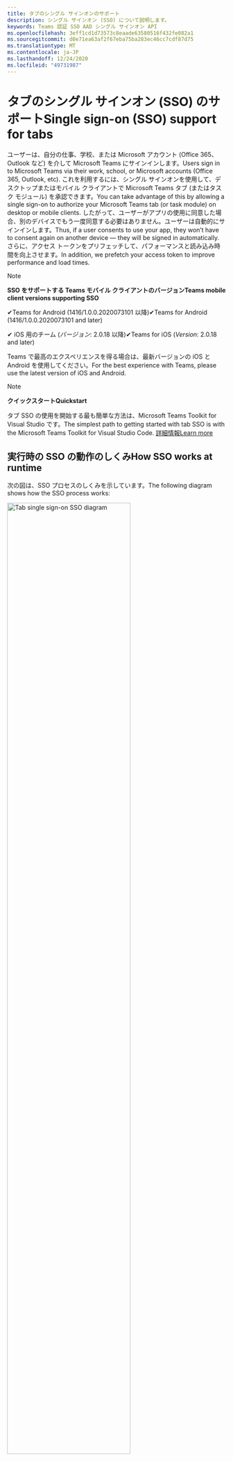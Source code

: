 ```yaml
---
title: タブのシングル サインオンのサポート
description: シングル サインオン (SSO) について説明します。
keywords: Teams 認証 SSO AAD シングル サインオン API
ms.openlocfilehash: 3eff1cd1d73573c8eaade63580516f432fe082a1
ms.sourcegitcommit: d0e71ea63af2f67eba75ba283ec46cc7cdf87d75
ms.translationtype: MT
ms.contentlocale: ja-JP
ms.lasthandoff: 12/24/2020
ms.locfileid: "49731987"
---
```

# <a name="single-sign-on-sso-support-for-tabs"></a><span data-ttu-id="e167f-104">タブのシングル サインオン (SSO) のサポート</span><span class="sxs-lookup"><span data-stu-id="e167f-104">Single sign-on (SSO) support for tabs</span></span>

<span data-ttu-id="e167f-105">ユーザーは、自分の仕事、学校、または Microsoft アカウント (Office 365、Outlook など) を介して Microsoft Teams にサインインします。</span><span class="sxs-lookup"><span data-stu-id="e167f-105">Users sign in to Microsoft Teams via their work, school, or Microsoft accounts (Office 365, Outlook, etc).</span></span> <span data-ttu-id="e167f-106">これを利用するには、シングル サインオンを使用して、デスクトップまたはモバイル クライアントで Microsoft Teams タブ (またはタスク モジュール) を承認できます。</span><span class="sxs-lookup"><span data-stu-id="e167f-106">You can take advantage of this by allowing a single sign-on to authorize your Microsoft Teams tab (or task module) on desktop or mobile clients.</span></span> <span data-ttu-id="e167f-107">したがって、ユーザーがアプリの使用に同意した場合、別のデバイスでもう一度同意する必要はありません。ユーザーは自動的にサインインします。</span><span class="sxs-lookup"><span data-stu-id="e167f-107">Thus, if a user consents to use your app, they won’t have to consent again on another device — they will be signed in automatically.</span></span> <span data-ttu-id="e167f-108">さらに、アクセス トークンをプリフェッチして、パフォーマンスと読み込み時間を向上させます。</span><span class="sxs-lookup"><span data-stu-id="e167f-108">In addition, we prefetch your access token to improve performance and load times.</span></span>

>[!NOTE]
> <span data-ttu-id="e167f-109">**SSO をサポートする Teams モバイル クライアントのバージョン**</span><span class="sxs-lookup"><span data-stu-id="e167f-109">**Teams mobile client versions supporting SSO**</span></span>  
>
> <span data-ttu-id="e167f-110">✔Teams for Android (1416/1.0.0.2020073101 以降)</span><span class="sxs-lookup"><span data-stu-id="e167f-110">✔Teams for Android (1416/1.0.0.2020073101 and later)</span></span>
>
> <span data-ttu-id="e167f-111">✔ iOS 用のチーム (_バージョン_: 2.0.18 以降)</span><span class="sxs-lookup"><span data-stu-id="e167f-111">✔Teams for iOS (_Version_: 2.0.18 and later)</span></span>  
>
> <span data-ttu-id="e167f-112">Teams で最高のエクスペリエンスを得る場合は、最新バージョンの iOS と Android を使用してください。</span><span class="sxs-lookup"><span data-stu-id="e167f-112">For the best experience with Teams, please use the latest version of iOS and Android.</span></span>

>[!NOTE]
> <span data-ttu-id="e167f-113">**クイックスタート**</span><span class="sxs-lookup"><span data-stu-id="e167f-113">**Quickstart**</span></span>  
>
> <span data-ttu-id="e167f-114">タブ SSO の使用を開始する最も簡単な方法は、Microsoft Teams Toolkit for Visual Studio です。</span><span class="sxs-lookup"><span data-stu-id="e167f-114">The simplest path to getting started with tab SSO is with the Microsoft Teams Toolkit for Visual Studio Code.</span></span> [<span data-ttu-id="e167f-115">詳細情報</span><span class="sxs-lookup"><span data-stu-id="e167f-115">Learn more</span></span>](../../../toolkit/visual-studio-code-tab-sso.md)


## <a name="how-sso-works-at-runtime"></a><span data-ttu-id="e167f-116">実行時の SSO の動作のしくみ</span><span class="sxs-lookup"><span data-stu-id="e167f-116">How SSO works at runtime</span></span>

<span data-ttu-id="e167f-117">次の図は、SSO プロセスのしくみを示しています。</span><span class="sxs-lookup"><span data-stu-id="e167f-117">The following diagram shows how the SSO process works:</span></span>

<!-- markdownlint-disable MD033 -->
<img src="~/assets/images/tabs/tabs-sso-diagram.png" alt="Tab single sign-on SSO diagram" width="75%"/>

1. <span data-ttu-id="e167f-118">タブでは、JavaScript 呼び出しが実行されます `getAuthToken()` 。</span><span class="sxs-lookup"><span data-stu-id="e167f-118">In the tab, a JavaScript call is made to `getAuthToken()`.</span></span> <span data-ttu-id="e167f-119">これにより、タブ アプリケーションの認証トークンを取得する必要があります。</span><span class="sxs-lookup"><span data-stu-id="e167f-119">This tells Teams to obtain an authentication token for the tab application.</span></span>
2. <span data-ttu-id="e167f-120">現在のユーザーが初めてタブ アプリケーションを使用する場合は、同意を求める要求プロンプト (同意が必要な場合) またはステップ アップ認証 (2 要素認証など) の処理を求めるプロンプトが表示されます。</span><span class="sxs-lookup"><span data-stu-id="e167f-120">If this is the first time the current user has used your tab application, there will be a request prompt to consent (if consent is required) or to handle step-up authentication (such as two-factor authentication).</span></span>
3. <span data-ttu-id="e167f-121">Teams は、現在のユーザーの Azure AD エンドポイントにタブ アプリケーション トークンを要求します。</span><span class="sxs-lookup"><span data-stu-id="e167f-121">Teams requests the tab application token from the Azure AD endpoint for the current user.</span></span>
4. <span data-ttu-id="e167f-122">Azure AD Teams アプリケーションにタブ アプリケーション トークンを送信します。</span><span class="sxs-lookup"><span data-stu-id="e167f-122">Azure AD sends the tab application token to the Teams application.</span></span>
5. <span data-ttu-id="e167f-123">Teams は、呼び出しによって返される結果オブジェクトの一部としてタブ にタブ アプリケーション トークンを送信 `getAuthToken()` します。</span><span class="sxs-lookup"><span data-stu-id="e167f-123">Teams sends the tab application token to the tab as part of the result object returned by the `getAuthToken()` call.</span></span>
6. <span data-ttu-id="e167f-124">トークンは、JavaScript を使用してタブ アプリケーションで解析され、ユーザーの電子メール アドレスなどの必要な情報を抽出します。</span><span class="sxs-lookup"><span data-stu-id="e167f-124">The token will be parsed in the tab application, via JavaScript, to extract the needed information, such as the user's email address.</span></span>

> [!NOTE]
> <span data-ttu-id="e167f-125">The is only valid for consenting to a `getAuthToken()` limited set of user-level APIs — email, profile, offline_access and OpenId — and not for further Microsoft Graph scopes such as or `User.Read` `Mail.Read` .</span><span class="sxs-lookup"><span data-stu-id="e167f-125">The `getAuthToken()` is only valid for consenting to a limited set of user-level APIs — email, profile, offline_access and OpenId — and not for further Microsoft Graph scopes such as `User.Read` or `Mail.Read`.</span></span> <span data-ttu-id="e167f-126">追加の Graph スコープが必要な場合に推奨される回避策については、このドキュメントの最後にあるセクション [を参照してください](#apps-that-require-additional-microsoft-graph-scopes)。</span><span class="sxs-lookup"><span data-stu-id="e167f-126">See our section at the end of this document for suggested workarounds if you require [additional Graph scopes](#apps-that-require-additional-microsoft-graph-scopes).</span></span>

<span data-ttu-id="e167f-127">SSO API は、Web コンテンツを埋め [込むタスク モジュール](../../../task-modules-and-cards/what-are-task-modules.md) でも機能します。</span><span class="sxs-lookup"><span data-stu-id="e167f-127">The SSO API will also work in [Task Modules](../../../task-modules-and-cards/what-are-task-modules.md) that embed web content.</span></span>

## <a name="develop-an-sso-microsoft-teams-tab"></a><span data-ttu-id="e167f-128">SSO Microsoft Teams タブを開発する</span><span class="sxs-lookup"><span data-stu-id="e167f-128">Develop an SSO Microsoft Teams tab</span></span>

<span data-ttu-id="e167f-129">このセクションでは、SSO を使用する Teams タブの作成に関連するタスクについて説明します。</span><span class="sxs-lookup"><span data-stu-id="e167f-129">This section describes the tasks involved in creating a Teams tab that uses SSO.</span></span> <span data-ttu-id="e167f-130">ここでは、これらのタスクについて、言語とフレームワークに依存しないタスクについて説明します。</span><span class="sxs-lookup"><span data-stu-id="e167f-130">These tasks are described here are language- and framework-agnostic.</span></span>

### <a name="1-create-your-azure-active-directory-azure-ad-application"></a><span data-ttu-id="e167f-131">1. Azure Active Directory (Azure AD) アプリケーションを作成する</span><span class="sxs-lookup"><span data-stu-id="e167f-131">1. Create your Azure Active Directory (Azure AD) application</span></span>

#### <a name="registering-your-application-in-theazure-ad-portal-overview"></a><span data-ttu-id="e167f-132">Azure AD[ポータルでのアプリケーションの登録の](https://azure.microsoft.com/features/azure-portal/) 概要:</span><span class="sxs-lookup"><span data-stu-id="e167f-132">Registering your application in the[Azure AD portal](https://azure.microsoft.com/features/azure-portal/) overview:</span></span>

1. <span data-ttu-id="e167f-133">Azure AD [アプリケーション ID を取得します](/azure/active-directory/develop/howto-create-service-principal-portal#get-values-for-signing-in)。</span><span class="sxs-lookup"><span data-stu-id="e167f-133">Get your [Azure AD Application ID](/azure/active-directory/develop/howto-create-service-principal-portal#get-values-for-signing-in).</span></span>
2. <span data-ttu-id="e167f-134">アプリケーションが Azure AD エンドポイントと、必要に応じて Microsoft Graph に必要なアクセス許可を指定します。</span><span class="sxs-lookup"><span data-stu-id="e167f-134">Specify the permissions that your application needs for the Azure AD endpoint and, optionally, Microsoft Graph.</span></span>
3. <span data-ttu-id="e167f-135">Teams[のデスクトップ、Web、](/azure/active-directory/develop/howto-create-service-principal-portal#configure-access-policies-on-resources)およびモバイル アプリケーションのアクセス許可を付与します。</span><span class="sxs-lookup"><span data-stu-id="e167f-135">[Grant permissions](/azure/active-directory/develop/howto-create-service-principal-portal#configure-access-policies-on-resources) for Teams desktop, web, and mobile applications.</span></span>
4. <span data-ttu-id="e167f-136">[範囲の追加] ボタンを選択して Teams を事前承認し、開くパネルで、スコープ `access_as_user` 名として **入力します**。</span><span class="sxs-lookup"><span data-stu-id="e167f-136">Pre-authorize Teams by selecting the **Add a scope** button and in the panel that opens, enter `access_as_user` as the **Scope name**.</span></span>

> [!NOTE]
> <span data-ttu-id="e167f-137">次の重要な制限に注意する必要があります。</span><span class="sxs-lookup"><span data-stu-id="e167f-137">There are some important restrictions you should be aware of:</span></span>
>
> * <span data-ttu-id="e167f-138">ユーザー レベルの Microsoft Graph API のアクセス許可 (メール、プロファイル、offline_access、OpenId など) のみをサポートしています。</span><span class="sxs-lookup"><span data-stu-id="e167f-138">We only support user-level Microsoft Graph API permissions, i.e., email, profile, offline_access, OpenId.</span></span> <span data-ttu-id="e167f-139">他の Microsoft Graph スコープ (またはなど) にアクセスする必要がある場合は、このドキュメントの最後にある推奨 `User.Read` `Mail.Read` される回避策を参照してください。 [](#apps-that-require-additional-microsoft-graph-scopes)</span><span class="sxs-lookup"><span data-stu-id="e167f-139">If you need access to other Microsoft Graph scopes (such as `User.Read` or `Mail.Read`), see our [recommended workaround](#apps-that-require-additional-microsoft-graph-scopes) at the end of this documentation.</span></span>
> * <span data-ttu-id="e167f-140">アプリケーションのドメイン名は、Azure AD アプリケーションに登録したドメイン名と同じ名前にすることが重要です。</span><span class="sxs-lookup"><span data-stu-id="e167f-140">It's important that your application's domain name is the same as the domain name you've registering for your Azure AD application.</span></span>
> * <span data-ttu-id="e167f-141">現在、アプリごとに複数のドメインはサポートされていません。</span><span class="sxs-lookup"><span data-stu-id="e167f-141">We don't currently support multiple domains per app.</span></span>
> * <span data-ttu-id="e167f-142">ドメインが一般的すぎるため、セキュリティ上のリスクが生じ得るアプリケーション `azurewebsites.net` はサポートされていません。</span><span class="sxs-lookup"><span data-stu-id="e167f-142">We don't support applications that use the `azurewebsites.net` domain because it is too common and may be a security risk.</span></span> <span data-ttu-id="e167f-143">ただし、この制限を積極的に削除する必要があります。</span><span class="sxs-lookup"><span data-stu-id="e167f-143">However, we're actively seeking to remove this restriction.</span></span>

#### <a name="registering-your-app-through-the-azure-active-directory-portal-in-depth"></a><span data-ttu-id="e167f-144">Azure Active Directory ポータルを使用してアプリを登録する方法について詳細に説明します。</span><span class="sxs-lookup"><span data-stu-id="e167f-144">Registering your app through the Azure Active Directory portal in-depth:</span></span>

1. <span data-ttu-id="e167f-145">Azure Active Directory アプリ登録ポータルに [新しいアプリケーションを登録](https://go.microsoft.com/fwlink/?linkid=2083908) します。</span><span class="sxs-lookup"><span data-stu-id="e167f-145">Register a new application in the [Azure Active Directory – App Registrations](https://go.microsoft.com/fwlink/?linkid=2083908) portal.</span></span>
2. <span data-ttu-id="e167f-146">[ **新しい登録] を** 選択し、[アプリケーションの *登録] ページで* 次の値を設定します。</span><span class="sxs-lookup"><span data-stu-id="e167f-146">Select **New Registration** and on the *register an application page*, set following values:</span></span>
    * <span data-ttu-id="e167f-147">アプリ **名に** 名前を設定します。</span><span class="sxs-lookup"><span data-stu-id="e167f-147">Set **name** to your app name.</span></span>
    * <span data-ttu-id="e167f-148">サポートされている **アカウントの種類を選択** する (任意のアカウントの種類が機能します) ¹</span><span class="sxs-lookup"><span data-stu-id="e167f-148">Choose the **supported account types** (any account type will work) ¹</span></span>
    * <span data-ttu-id="e167f-149">**[リダイレクト URI]** を空のままにします。</span><span class="sxs-lookup"><span data-stu-id="e167f-149">Leave **Redirect URI** empty.</span></span>
    * <span data-ttu-id="e167f-150">**[登録]** を選択します。</span><span class="sxs-lookup"><span data-stu-id="e167f-150">Choose **Register**.</span></span>
3. <span data-ttu-id="e167f-151">概要ページで、アプリケーション **(クライアント) ID をコピーして保存します**。</span><span class="sxs-lookup"><span data-stu-id="e167f-151">On the overview page, copy and save the **Application (client) ID**.</span></span> <span data-ttu-id="e167f-152">後で Teams アプリケーション マニフェストを更新するときに必要になります。</span><span class="sxs-lookup"><span data-stu-id="e167f-152">You’ll need it later when updating your Teams application manifest.</span></span>
4. <span data-ttu-id="e167f-153">[**管理**] で [**API の公開**] を選択します。</span><span class="sxs-lookup"><span data-stu-id="e167f-153">Under **Manage**, select **Expose an API**.</span></span> 
5. <span data-ttu-id="e167f-154">[Set] リンク **を** 選択して、アプリケーション ID URI を次の形式で生成します `api://{AppID}` 。</span><span class="sxs-lookup"><span data-stu-id="e167f-154">Select the **Set** link to generate the Application ID URI in the form of `api://{AppID}`.</span></span> <span data-ttu-id="e167f-155">二重スラッシュと GUID の間に完全修飾ドメイン名 (末尾にスラッシュ "/" を付加) を挿入します。</span><span class="sxs-lookup"><span data-stu-id="e167f-155">Insert your fully qualified domain name (with a forward slash "/" appended to the end) between the double forward slashes and the GUID.</span></span> <span data-ttu-id="e167f-156">ID 全体は次の形式である `api://fully-qualified-domain-name.com/{AppID}` 必要があります。</span><span class="sxs-lookup"><span data-stu-id="e167f-156">The entire ID should have the form of: `api://fully-qualified-domain-name.com/{AppID}` ²</span></span>
    * <span data-ttu-id="e167f-157">例: `api://subdomain.example.com/00000000-0000-0000-0000-000000000000` .</span><span class="sxs-lookup"><span data-stu-id="e167f-157">ex: `api://subdomain.example.com/00000000-0000-0000-0000-000000000000`.</span></span>
    
    <span data-ttu-id="e167f-158">完全修飾ドメイン名は、アプリが提供される人間が読み取り可能なドメイン名です。</span><span class="sxs-lookup"><span data-stu-id="e167f-158">The fully qualified domain name is the human readable domain name from which your app is served.</span></span> <span data-ttu-id="e167f-159">ngrok などのトンネリング サービスを使用している場合は、ngrok サブドメインが変更されるたびにこの値を更新する必要があります。</span><span class="sxs-lookup"><span data-stu-id="e167f-159">If you are using a tunneling service such as ngrok, you will need to update     this value whenever your ngrok subdomain changes.</span></span> 
6. <span data-ttu-id="e167f-160">**[Scope の追加]** ボタンをクリックします。</span><span class="sxs-lookup"><span data-stu-id="e167f-160">Select the **Add a scope** button.</span></span> <span data-ttu-id="e167f-161">開いたパネルで、**[スコープ名]** として `access_as_user` を入力します。</span><span class="sxs-lookup"><span data-stu-id="e167f-161">In the panel that opens, enter `access_as_user` as the **Scope name**.</span></span>
7. <span data-ttu-id="e167f-162">同意 **できるユーザーを設定** する `Admins and users`</span><span class="sxs-lookup"><span data-stu-id="e167f-162">Set **Who can consent?** to `Admins and users`</span></span>
8. <span data-ttu-id="e167f-163">管理者とユーザーの同意のプロンプトを構成するためのフィールドに、範囲に適した値を入力 `access_as_user` します。</span><span class="sxs-lookup"><span data-stu-id="e167f-163">Fill in the fields for configuring the admin and user consent prompts with values that are appropriate for the `access_as_user` scope:</span></span>
    * <span data-ttu-id="e167f-164">**管理者の同意のタイトル:** Teams はユーザーのプロファイルにアクセスできます。</span><span class="sxs-lookup"><span data-stu-id="e167f-164">**Admin consent title:** Teams can access the user’s profile.</span></span>
    * <span data-ttu-id="e167f-165">**管理者の同意の説明**: Teams がアプリの Web API を現在のユーザーとして呼び出すのを許可します。</span><span class="sxs-lookup"><span data-stu-id="e167f-165">**Admin consent description**: Allows Teams to call the app’s web APIs as the current user.</span></span>
    * <span data-ttu-id="e167f-166">**ユーザーの同意のタイトル**: Teams はユーザー プロファイルにアクセスし、ユーザーに代わって要求を行うことができます。</span><span class="sxs-lookup"><span data-stu-id="e167f-166">**User consent title**: Teams can access the user profile and make requests on the user's behalf.</span></span>
    * <span data-ttu-id="e167f-167">**ユーザーの同意の説明:** Teams がユーザーと同じ権限でこのアプリの API を呼び出すのを有効にする。</span><span class="sxs-lookup"><span data-stu-id="e167f-167">**User consent description:** Enable Teams to call this app’s APIs with the same rights as the user.</span></span>
9. <span data-ttu-id="e167f-168">[状態 **] が [有効** ] **に設定されている**</span><span class="sxs-lookup"><span data-stu-id="e167f-168">Ensure that **State** is set to **Enabled**</span></span>
10. <span data-ttu-id="e167f-169">[範囲の **追加] ボタンを** 選択して保存する</span><span class="sxs-lookup"><span data-stu-id="e167f-169">Select the **Add scope** button to save</span></span> 
    * <span data-ttu-id="e167f-170">テキスト フィールドの下に **表示されるスコープ** 名のドメイン部分は、前の手順で設定したアプリケーション **ID** URI と自動的に一致し、末尾に追加 `/access_as_user` されます。</span><span class="sxs-lookup"><span data-stu-id="e167f-170">The domain part of the **Scope name** displayed just below the text field should automatically match the **Application ID** URI set in the previous step, with `/access_as_user` appended to the end:</span></span>
        * `api://subdomain.example.com/00000000-0000-0000-0000-000000000000/access_as_user`
11. <span data-ttu-id="e167f-171">[ **承認済みクライアント アプリケーション** ] セクションで、アプリの Web アプリケーションに対して承認するアプリケーションを特定します。</span><span class="sxs-lookup"><span data-stu-id="e167f-171">In the **Authorized client applications** section, identify the applications that you want to authorize for your app’s web application.</span></span> <span data-ttu-id="e167f-172">[クライアント *アプリケーションの追加] を選択します*。</span><span class="sxs-lookup"><span data-stu-id="e167f-172">Select *Add a client application*.</span></span> <span data-ttu-id="e167f-173">次の各クライアント ID を入力し、前の手順で作成した承認済みスコープを選択します。</span><span class="sxs-lookup"><span data-stu-id="e167f-173">Enter each of the following client IDs and select the authorized scope you created in the previous step:</span></span>
    * <span data-ttu-id="e167f-174">`1fec8e78-bce4-4aaf-ab1b-5451cc387264` (Teams モバイル/デスクトップ アプリケーション)</span><span class="sxs-lookup"><span data-stu-id="e167f-174">`1fec8e78-bce4-4aaf-ab1b-5451cc387264` (Teams mobile/desktop application)</span></span>
    * <span data-ttu-id="e167f-175">`5e3ce6c0-2b1f-4285-8d4b-75ee78787346` (Teams Web アプリケーション)</span><span class="sxs-lookup"><span data-stu-id="e167f-175">`5e3ce6c0-2b1f-4285-8d4b-75ee78787346` (Teams web application)</span></span>
12. <span data-ttu-id="e167f-176">API の **アクセス許可に移動します**。</span><span class="sxs-lookup"><span data-stu-id="e167f-176">Navigate to **API Permissions**.</span></span> <span data-ttu-id="e167f-177">[Microsoft Graph *委任されたアクセス* 許可のアクセス許可の追加] を選択し、Microsoft Graph API から次のアクセス  >    >  許可を追加します。</span><span class="sxs-lookup"><span data-stu-id="e167f-177">Select *Add a permission* > *Microsoft Graph* > *Delegated permissions*, then add the following permissions from Microsoft Graph API:</span></span>
    * <span data-ttu-id="e167f-178">User.Read (既定で有効)</span><span class="sxs-lookup"><span data-stu-id="e167f-178">User.Read (enabled by default)</span></span>
    * <span data-ttu-id="e167f-179">メール</span><span class="sxs-lookup"><span data-stu-id="e167f-179">email</span></span>
    * <span data-ttu-id="e167f-180">offline_access</span><span class="sxs-lookup"><span data-stu-id="e167f-180">offline_access</span></span>
    * <span data-ttu-id="e167f-181">OpenId</span><span class="sxs-lookup"><span data-stu-id="e167f-181">OpenId</span></span>
    * <span data-ttu-id="e167f-182">profile</span><span class="sxs-lookup"><span data-stu-id="e167f-182">profile</span></span>

13. <span data-ttu-id="e167f-183">[認証] に **移動します**</span><span class="sxs-lookup"><span data-stu-id="e167f-183">Navigate to **Authentication**</span></span>

    <span data-ttu-id="e167f-184">アプリに IT 管理者の同意が与えされていない場合、ユーザーは初めてアプリを使用する場合に同意する必要があります。</span><span class="sxs-lookup"><span data-stu-id="e167f-184">If an app hasn't been granted IT admin consent, users will have to provide consent the first time they use an app.</span></span>

    <span data-ttu-id="e167f-185">リダイレクト URI を設定します。</span><span class="sxs-lookup"><span data-stu-id="e167f-185">Set a redirect URI:</span></span>
    * <span data-ttu-id="e167f-186">[プラットフォーム **の追加] を選択します**。</span><span class="sxs-lookup"><span data-stu-id="e167f-186">Select **Add a platform**.</span></span>
    * <span data-ttu-id="e167f-187">Web を **選択します**。</span><span class="sxs-lookup"><span data-stu-id="e167f-187">Select **web**.</span></span>
    * <span data-ttu-id="e167f-188">アプリの **リダイレクト URI** を入力します。</span><span class="sxs-lookup"><span data-stu-id="e167f-188">Enter the **redirect URI** for your app.</span></span> <span data-ttu-id="e167f-189">これは、暗黙的な許可フローが成功するとユーザーがリダイレクトされるページです。</span><span class="sxs-lookup"><span data-stu-id="e167f-189">This will be the page where a successful implicit grant flow will redirect the user.</span></span> <span data-ttu-id="e167f-190">これは、手順 5 で入力した完全修飾ドメイン名と、認証応答を送信する API ルートと同じ名前です。</span><span class="sxs-lookup"><span data-stu-id="e167f-190">This will be same fully qualified domain name that you entered in step 5 followed by the API route where a authentication response should be sent.</span></span> <span data-ttu-id="e167f-191">Teams のサンプルを実行している場合は、次のようになります。 `https://subdomain.example.com/auth-end`</span><span class="sxs-lookup"><span data-stu-id="e167f-191">If you are following any of the Teams samples, this will be: `https://subdomain.example.com/auth-end`</span></span>

    <span data-ttu-id="e167f-192">次に、次のボックスをオンにして、暗黙的な許可を有効にします。</span><span class="sxs-lookup"><span data-stu-id="e167f-192">Next, enable implicit grant by checking the following boxes:</span></span>  
    <span data-ttu-id="e167f-193">✔ ID トークン</span><span class="sxs-lookup"><span data-stu-id="e167f-193">✔ ID Token</span></span>  
    <span data-ttu-id="e167f-194">✔ アクセス トークン</span><span class="sxs-lookup"><span data-stu-id="e167f-194">✔ Access Token</span></span>  
    
<span data-ttu-id="e167f-195">おめでとうございます!</span><span class="sxs-lookup"><span data-stu-id="e167f-195">Congratulations!</span></span> <span data-ttu-id="e167f-196">タブ SSO アプリを続行するには、アプリ登録の前提条件が完了しています。</span><span class="sxs-lookup"><span data-stu-id="e167f-196">You have completed the app registration prerequisites to proceed with your tab SSO app.</span></span>     

> [!NOTE]
>
> * <span data-ttu-id="e167f-197">¹ Azure AD アプリが Teams で認証要求を行っているのと同じテナントに登録されている場合、ユーザーは同意を求められなく、アクセス トークンがすぐ付与されます。</span><span class="sxs-lookup"><span data-stu-id="e167f-197">¹ If your Azure AD app is registered in the _same_ tenant where you're making an authentication request in Teams, the user won't be asked to consent and will be granted an access token right away.</span></span> <span data-ttu-id="e167f-198">ユーザーがこれらのアクセス許可に同意する必要があるのは、Azure ADアプリが別のテナントに登録されている場合のみです。</span><span class="sxs-lookup"><span data-stu-id="e167f-198">Users only need to consent to these permissions if the Azure AD app is registered in a different tenant.</span></span>
> * <span data-ttu-id="e167f-199">ドメインが既に所有され、自分が所有者であることを示すエラーが表示された場合は、「クイック スタート [: Azure Active Directory](/azure/active-directory/fundamentals/add-custom-domain) にカスタム ドメイン名を追加してドメインを登録し、上記の手順 5 を繰り返します。</span><span class="sxs-lookup"><span data-stu-id="e167f-199">² If you get an error stating that the domain is already owned and you are the owner, follow the procedure at [Quickstart: Add a custom domain name to Azure Active Directory](/azure/active-directory/fundamentals/add-custom-domain) to register the domain, and then repeat step 5, above.</span></span> <span data-ttu-id="e167f-200">(このエラーは、Office 365 テナンシーで管理者の資格情報でサインインしていない場合にも発生します)。</span><span class="sxs-lookup"><span data-stu-id="e167f-200">(This error can also occur if you aren't signed in with Admin credentials in the Office 365 tenancy).</span></span>
> * <span data-ttu-id="e167f-201">返されたアクセス トークンで UPN (ユーザー プリンシパル名) を受信していない場合は、Azure AD[](https://docs.microsoft.com/azure/active-directory/develop/active-directory-optional-claims)でオプションのクレームとして追加できます。</span><span class="sxs-lookup"><span data-stu-id="e167f-201">If you are not receiving the UPN (User Principal Name) in the returned access token, you can add it as an [optional claim](https://docs.microsoft.com/azure/active-directory/develop/active-directory-optional-claims) in Azure AD.</span></span>

### <a name="2-update-your-microsoft-teams-application-manifest"></a><span data-ttu-id="e167f-202">2. Microsoft Teams アプリケーション マニフェストを更新する</span><span class="sxs-lookup"><span data-stu-id="e167f-202">2. Update your Microsoft Teams application manifest</span></span>

<span data-ttu-id="e167f-203">Microsoft Teams マニフェストに新しいプロパティを追加します。</span><span class="sxs-lookup"><span data-stu-id="e167f-203">Add new properties to your Microsoft Teams manifest:</span></span>

* <span data-ttu-id="e167f-204">**WebApplicationInfo** - 次の要素の親。</span><span class="sxs-lookup"><span data-stu-id="e167f-204">**WebApplicationInfo** - The parent of the following elements:</span></span>

> [!div class="checklist"]
> * <span data-ttu-id="e167f-205">**id** - アプリケーションのクライアント ID。</span><span class="sxs-lookup"><span data-stu-id="e167f-205">**id** - The client ID of the application.</span></span> <span data-ttu-id="e167f-206">これは、Azure AD にアプリケーションを登録する一環として取得したアプリケーション ID です。</span><span class="sxs-lookup"><span data-stu-id="e167f-206">This is the application ID that you obtained as part of registering the application with Azure AD.</span></span>
>* <span data-ttu-id="e167f-207">**resource** - アプリケーションのドメインとサブドメイン。</span><span class="sxs-lookup"><span data-stu-id="e167f-207">**resource** - The domain and subdomain of your application.</span></span> <span data-ttu-id="e167f-208">これは、上記の手順 6 で作成するときに登録した URI (プロトコルを含む `api://` ) `scope` と同じです。</span><span class="sxs-lookup"><span data-stu-id="e167f-208">This is the same URI (including the `api://` protocol) that you registered when creating your `scope` in step 6 above.</span></span> <span data-ttu-id="e167f-209">リソースにパスを `access_as_user` 含めてはならない。</span><span class="sxs-lookup"><span data-stu-id="e167f-209">You shouldn't include the `access_as_user` path in your resource.</span></span> <span data-ttu-id="e167f-210">この URI のドメイン部分は、Teams アプリケーション マニフェストの URL で使用される任意のサブドメインを含むドメインと一致する必要があります。</span><span class="sxs-lookup"><span data-stu-id="e167f-210">The domain part of this URI should match the domain, including any subdomains, used in the URLs of your Teams application manifest.</span></span>

```json
"webApplicationInfo": {
  "id": "00000000-0000-0000-0000-000000000000",
  "resource": "api://subdomain.example.com/00000000-0000-0000-0000-000000000000"
}
```

> [!NOTE]
>
>* <span data-ttu-id="e167f-211">AAD アプリのリソースは、通常、サイト URL のルートと appID (例: ) です `api://subdomain.example.com/00000000-0000-0000-0000-000000000000` 。</span><span class="sxs-lookup"><span data-stu-id="e167f-211">The resource for an AAD app will usually be the root of its site URL and the appID (e.g. `api://subdomain.example.com/00000000-0000-0000-0000-000000000000`).</span></span> <span data-ttu-id="e167f-212">また、この値を使用して、要求が同じドメインから送信されるのを確認します。</span><span class="sxs-lookup"><span data-stu-id="e167f-212">We also use this value to ensure your request is coming from the same domain.</span></span> <span data-ttu-id="e167f-213">したがって、タブのドメインがリソース プロパティと同 `contentURL` じドメインを使用する必要があります。</span><span class="sxs-lookup"><span data-stu-id="e167f-213">Therefore, make sure that the `contentURL` for your tab uses the same domains as your resource property.</span></span>
>* <span data-ttu-id="e167f-214">フィールドを実装するには、マニフェスト バージョン 1.5 以上を使用する必要 `webApplicationInfo` があります。</span><span class="sxs-lookup"><span data-stu-id="e167f-214">You need to use manifest version 1.5 or higher to implement the `webApplicationInfo` field.</span></span>

### <a name="3-get-an-authentication-token-from-your-client-side-code"></a><span data-ttu-id="e167f-215">3. クライアント側コードから認証トークンを取得する</span><span class="sxs-lookup"><span data-stu-id="e167f-215">3. Get an authentication token from your client-side code</span></span>

<span data-ttu-id="e167f-216">認証 API は次のように表示されます。</span><span class="sxs-lookup"><span data-stu-id="e167f-216">Here's what the authentication API looks like:</span></span>

```javascript
var authTokenRequest = {
  successCallback: function(result) { console.log("Success: " + result); },
  failureCallback: function(error) { console.log("Failure: " + error); }
};
microsoftTeams.authentication.getAuthToken(authTokenRequest);
```

<span data-ttu-id="e167f-217">(ユーザー レベルのアクセス許可に対して) 呼び出しを行い、追加のユーザーの同意が必要な場合は、追加の同意を許可するダイアログがユーザーに `getAuthToken` 表示されます。</span><span class="sxs-lookup"><span data-stu-id="e167f-217">When you call `getAuthToken` - and additional user consent is required (for user-level permissions) - we will show a dialog to the user encouraging them to grant additional consent.</span></span> 

<span data-ttu-id="e167f-218">成功コールバックでアクセス トークンを受信したら、アクセス トークンをデコードして、そのトークンに関連付けられているクレームを表示できます。</span><span class="sxs-lookup"><span data-stu-id="e167f-218">Once you've received the access token in the success callback you can decode the access token to view the claims associated with that token.</span></span> <span data-ttu-id="e167f-219">(必要に応じて、アクセス トークンを手動でコピー/貼り付け[](https://jwt.io/)(コンテンツを検査するJWT.ioツールなど) に貼り付けます。</span><span class="sxs-lookup"><span data-stu-id="e167f-219">(Optionally, you can manually copy/paste the access token into a tool such as [JWT.io](https://jwt.io/) to inspect its contents).</span></span> <span data-ttu-id="e167f-220">返されたアクセス トークンで UPN (ユーザー プリンシパル名) を受信していない場合は、Azure AD[](https://docs.microsoft.com/azure/active-directory/develop/active-directory-optional-claims)でオプションのクレームとして追加できます。</span><span class="sxs-lookup"><span data-stu-id="e167f-220">If you are not receiving the UPN (User Principal Name) in the returned access token, you can add it as an [optional claim](https://docs.microsoft.com/azure/active-directory/develop/active-directory-optional-claims) in Azure AD.</span></span>

<p>
    <img src="~/assets/images/tabs/tabs-sso-prompt.png" alt="Tab single sign-on SSO dialog prompt" width="75%"/>
</p>

## <a name="sample-code"></a><span data-ttu-id="e167f-221">サンプル コード</span><span class="sxs-lookup"><span data-stu-id="e167f-221">Sample code</span></span>

<span data-ttu-id="e167f-222">サンプル アプリケーションにアクセスする: [MSTeams PnP SSO サンプル](https://github.com/pnp/teams-dev-samples/tree/master/samples/tab-sso)</span><span class="sxs-lookup"><span data-stu-id="e167f-222">Visit our sample application: [MSTeams PnP SSO Sample](https://github.com/pnp/teams-dev-samples/tree/master/samples/tab-sso)</span></span>

<span data-ttu-id="e167f-223">README では、開発環境をセットアップする方法と、Azure AD でアプリケーションを構成する方法について説明します。</span><span class="sxs-lookup"><span data-stu-id="e167f-223">The README explains how to set up your development environment and how to configure your application in Azure AD.</span></span> <span data-ttu-id="e167f-224">また、コードベースを理解するのに役立つ、アプリの構造に関[](https://github.com/OfficeDev/msteams-tabs-sso-sample-nodejs#app-structure)するセクションで、サンプルがどのように構成されているのかについて詳しい情報を確認することもできます。</span><span class="sxs-lookup"><span data-stu-id="e167f-224">You can also find further information on how the sample is structured in the [app structure section](https://github.com/OfficeDev/msteams-tabs-sso-sample-nodejs#app-structure) to help familiarize yourself with the codebase.</span></span>

## <a name="known-limitations"></a><span data-ttu-id="e167f-225">既知の制限事項</span><span class="sxs-lookup"><span data-stu-id="e167f-225">Known Limitations</span></span>

### <a name="apps-that-require-additional-microsoft-graph-scopes"></a><span data-ttu-id="e167f-226">追加の Microsoft Graph スコープが必要なアプリ</span><span class="sxs-lookup"><span data-stu-id="e167f-226">Apps that require additional Microsoft Graph Scopes</span></span>

<span data-ttu-id="e167f-227">SSO の現在の実装では、他の API (User.Read や Mail.Read など) ではなく、ユーザー レベルのアクセス許可 (電子メール、プロファイル、offline_access、OpenId) に対する同意のみを付与します。</span><span class="sxs-lookup"><span data-stu-id="e167f-227">Our current implementation for SSO only grants consent for user-level permissions — email, profile, offline_access, OpenId — not for other APIs (such as User.Read or Mail.Read).</span></span> <span data-ttu-id="e167f-228">アプリにさらに Microsoft Graph スコープが必要な場合は、いくつかの有効な回避策を次に示します。</span><span class="sxs-lookup"><span data-stu-id="e167f-228">If your app needs further Microsoft Graph scopes, here are some enabling workarounds:</span></span>

#### <a name="tenant-admin-consent"></a><span data-ttu-id="e167f-229">テナント管理者の同意</span><span class="sxs-lookup"><span data-stu-id="e167f-229">Tenant Admin Consent</span></span>

<span data-ttu-id="e167f-230">最も簡単な方法は、テナント管理者に組織の代わりに事前同意を得る方法です。</span><span class="sxs-lookup"><span data-stu-id="e167f-230">The simplest approach is to get a tenant admin to pre-consent on behalf of the organization.</span></span> <span data-ttu-id="e167f-231">つまり、ユーザーはこれらのスコープに同意する必要がならないので、Azure AD の代理フローを使用してトークン サーバー側を自由に交換 [できます](/azure/active-directory/develop/v1-oauth2-on-behalf-of-flow)。</span><span class="sxs-lookup"><span data-stu-id="e167f-231">This means users won’t have to consent to these scopes and you can then be free to exchange the token server side using Azure AD’s [on-behalf-of flow](/azure/active-directory/develop/v1-oauth2-on-behalf-of-flow).</span></span> <span data-ttu-id="e167f-232">この回避策は、内部の業務アプリケーションでは許容されますが、テナント管理者の承認に依存できないサードパーティの開発者には十分ではない可能性があります。</span><span class="sxs-lookup"><span data-stu-id="e167f-232">This workaround is acceptable for internal line-of-business applications but may not be enough for third-party developers who may not be able to rely on tenant admin approval.</span></span>

<span data-ttu-id="e167f-233">(テナント管理者として) 組織の代わりに同意する簡単な方法は、次にアクセスする方法です。</span><span class="sxs-lookup"><span data-stu-id="e167f-233">A simple way of consenting on behalf of an organization (as a tenant admin) is to visit:</span></span>

* `https://login.microsoftonline.com/common/adminconsent?client_id=<AAD_App_ID>`

#### <a name="asking-for-additional-consent-using-the-auth-api"></a><span data-ttu-id="e167f-234">Auth API を使用して追加の同意を求める</span><span class="sxs-lookup"><span data-stu-id="e167f-234">Asking for additional consent using the Auth API</span></span>

<span data-ttu-id="e167f-235">追加の Microsoft Graph スコープを取得するためのもう 1 つのアプローチは、既存の Web ベースの [Azure AD](~/tabs/how-to/authentication/auth-tab-aad.md#navigate-to-the-authorization-page-from-your-popup-page) 認証アプローチを使用して同意ダイアログを表示する方法です。この認証方法では、Azure AD 同意ダイアログが表示されます。</span><span class="sxs-lookup"><span data-stu-id="e167f-235">Another approach for getting additional Microsoft Graph scopes is to present a consent dialog using our existing [web-based Azure AD authentication approach](~/tabs/how-to/authentication/auth-tab-aad.md#navigate-to-the-authorization-page-from-your-popup-page) which involves popping up an Azure AD consent dialog.</span></span> <span data-ttu-id="e167f-236">いくつかの追加機能があります。</span><span class="sxs-lookup"><span data-stu-id="e167f-236">There are some notable additions:</span></span>

1. <span data-ttu-id="e167f-237">取得するトークンは、追加の Microsoft Graph API にアクセスするために `getAuthToken()` 、Azure AD [on-behalf-of フロー](/azure/active-directory/develop/v2-oauth2-on-behalf-of-flow) を使用してサーバー側で交換する必要があります。</span><span class="sxs-lookup"><span data-stu-id="e167f-237">The token retrieved using `getAuthToken()` needs to be exchanged server-side using Azure AD [on-behalf-of flow](/azure/active-directory/develop/v2-oauth2-on-behalf-of-flow) to get access to those additional Microsoft Graph APIs.</span></span>
    * <span data-ttu-id="e167f-238">この交換には必ず v2 Microsoft Graph エンドポイントを使用してください。</span><span class="sxs-lookup"><span data-stu-id="e167f-238">Be sure to use the v2 Microsoft Graph endpoint for this exchange</span></span>
2. <span data-ttu-id="e167f-239">Exchange が失敗した場合、Azure AD無効な付与例外が返されます。</span><span class="sxs-lookup"><span data-stu-id="e167f-239">If the exchange fails, Azure AD will return an invalid grant exception.</span></span> <span data-ttu-id="e167f-240">通常、次の 2 つのエラー メッセージの 1 `invalid_grant` つがあります。 `interaction_required`</span><span class="sxs-lookup"><span data-stu-id="e167f-240">There are usually one of two error messages: `invalid_grant` or `interaction_required`</span></span>
3. <span data-ttu-id="e167f-241">交換が失敗した場合は、追加の同意を求める必要があります。</span><span class="sxs-lookup"><span data-stu-id="e167f-241">When the exchange fails, then you need to ask for additional consent.</span></span> <span data-ttu-id="e167f-242">ユーザーに追加の同意を求める UI を表示することをお勧めします。</span><span class="sxs-lookup"><span data-stu-id="e167f-242">We recommend showing some UI asking the user to grant additional consent.</span></span> <span data-ttu-id="e167f-243">この UI には、Azure 認証 API を使用して Azure AD同意ダイアログ [をトリガーするAD含める必要があります](~/concepts/authentication/auth-silent-aad.md)。</span><span class="sxs-lookup"><span data-stu-id="e167f-243">This UI should include a button that triggers an Azure AD consent dialog using our [Azure AD authentication API](~/concepts/authentication/auth-silent-aad.md).</span></span>
4. <span data-ttu-id="e167f-244">Azure AD から追加の同意を求める場合は、Azure AD へのクエリ文字列パラメーターに含める必要があります。それ以外の場合 `prompt=consent` 、Azure AD[](~/tabs/how-to/authentication/auth-silent-aad.md#get-the-user-context)は追加のスコープを求めしません。</span><span class="sxs-lookup"><span data-stu-id="e167f-244">When asking for additional consent from Azure AD, you need to include `prompt=consent` in your [query-string-parameter](~/tabs/how-to/authentication/auth-silent-aad.md#get-the-user-context) to Azure AD otherwise Azure AD will not ask for the additional scopes.</span></span>
    * <span data-ttu-id="e167f-245">代わりに： `?scope={scopes}`</span><span class="sxs-lookup"><span data-stu-id="e167f-245">Instead of: `?scope={scopes}`</span></span>
    * <span data-ttu-id="e167f-246">次のコマンドを使用します。 `?prompt=consent&scope={scopes}`</span><span class="sxs-lookup"><span data-stu-id="e167f-246">Use this: `?prompt=consent&scope={scopes}`</span></span>
    * <span data-ttu-id="e167f-247">ユーザーに確認を求めるすべてのスコープ `{scopes}` (Mail.Read や User.Read など) を含める必要があります。</span><span class="sxs-lookup"><span data-stu-id="e167f-247">Be sure that `{scopes}` includes all the scopes you are prompting the user for (ex: Mail.Read or User.Read).</span></span>
5. <span data-ttu-id="e167f-248">ユーザーが追加のアクセス許可を付与したら、代理フローを再試行して、これらの追加の API にアクセスします。</span><span class="sxs-lookup"><span data-stu-id="e167f-248">Once the user has granted additional permission, retry the on-behalf-of-flow to get access to these additional APIs.</span></span>

### <a name="non-azure-ad-authentication"></a><span data-ttu-id="e167f-249">Azure 以外のAD認証</span><span class="sxs-lookup"><span data-stu-id="e167f-249">Non-Azure AD Authentication</span></span>

<span data-ttu-id="e167f-250">上記の認証ソリューションは、AZURE 認証をサポートするアプリとサービスADプロバイダーとしてのみ機能します。</span><span class="sxs-lookup"><span data-stu-id="e167f-250">The above-described authentication solution only works for apps and services that support Azure AD as an identity provider.</span></span> <span data-ttu-id="e167f-251">Azure ベース以外のサービスを使用してADするアプリは、ポップアップ ベースの Web 認証フローを引き続き [使用する必要があります](~/concepts/authentication.md)。</span><span class="sxs-lookup"><span data-stu-id="e167f-251">Apps that want to authenticate using non-Azure AD based services need to continue using the pop-up-based [web authentication flow](~/concepts/authentication.md).</span></span>

